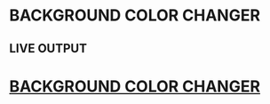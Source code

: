 # BACKGROUND COLOR CHANGER

## LIVE OUTPUT

# [BACKGROUND COLOR CHANGER](https://background-color-changer123.netlify.app/)
